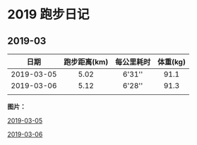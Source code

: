 # 2019 跑步日记

## 2019-03

|    日期    | 跑步距离(km) | 每公里耗时 | 体重(kg) |
| :--------: | :----------: | :--------: | :------: |
| 2019-03-05 |     5.02     |   6'31''   |   91.1   |
| 2019-03-06 |     5.12     |   6'28''   |   91.3   |
|            |              |            |          |

**图片：**

[2019-03-05](./pictures/run-20190305.png)

[2019-03-06](./pictures/run-20190306.png)

